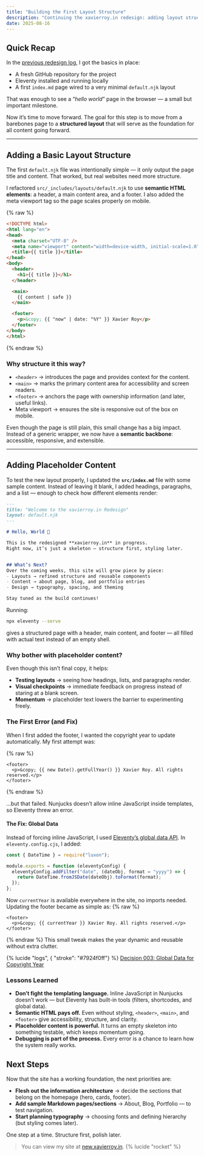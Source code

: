 ```yaml
---
title: "Building the First Layout Structure"
description: "Continuing the xavierroy.in redesign: adding layout structure, placeholder content, and tackling our first Eleventy hiccup."
date: 2025-08-16
---
```



## Quick Recap

In the [previous redesign log](/blog/setting-things-up/), I got the basics in place:  
- A fresh GitHub repository for the project  
- Eleventy installed and running locally  
- A first `index.md` page wired to a very minimal `default.njk` layout  

That was enough to see a “*hello world*” page in the browser — a small but important milestone.  

Now it’s time to move forward. The goal for this step is to move from a barebones page to a **structured layout** that will serve as the foundation for all content going forward.

---

## Adding a Basic Layout Structure

The first `default.njk` file was intentionally simple — it only output the page title and content. That worked, but real websites need more structure.  

I refactored `src/_includes/layouts/default.njk` to use **semantic HTML elements**: a header, a main content area, and a footer. I also added the meta viewport tag so the page scales properly on mobile.  


{% raw %}
```html
<!DOCTYPE html>
<html lang="en">
<head>
  <meta charset="UTF-8" />
  <meta name="viewport" content="width=device-width, initial-scale=1.0" />
  <title>{{ title }}</title>
</head>
<body>
  <header>
    <h1>{{ title }}</h1>
  </header>

  <main>
    {{ content | safe }}
  </main>

  <footer>
    <p>&copy; {{ "now" | date: "%Y" }} Xavier Roy</p>
  </footer>
</body>
</html>
```
{% endraw %}

### Why structure it this way?
- `<header>` → introduces the page and provides context for the content.
- `<main>` → marks the primary content area for accessibility and screen readers.
- `<footer>` → anchors the page with ownership information (and later, useful links).
- Meta viewport → ensures the site is responsive out of the box on mobile.

Even though the page is still plain, this small change has a big impact. Instead of a generic wrapper, we now have a **semantic backbone**: accessible, responsive, and extensible.

---

## Adding Placeholder Content

To test the new layout properly, I updated the **`src/index.md`** file with some sample content. Instead of leaving it blank, I added headings, paragraphs, and a list — enough to check how different elements render:

```markdown
---
title: "Welcome to the xavierroy.in Redesign"
layout: default.njk
---

# Hello, World 👋

This is the redesigned **xavierroy.in** in progress.  
Right now, it’s just a skeleton — structure first, styling later.  


## What’s Next?
Over the coming weeks, this site will grow piece by piece:
- Layouts → refined structure and reusable components  
- Content → about page, blog, and portfolio entries  
- Design → typography, spacing, and theming  

Stay tuned as the build continues!

```
Running:
```bash
npx eleventy --serve
```
gives a structured page with a header, main content, and footer — all filled with actual text instead of an empty shell.

### Why bother with placeholder content?

Even though this isn’t final copy, it helps:
- **Testing layouts** → seeing how headings, lists, and paragraphs render.
- **Visual checkpoints** → immediate feedback on progress instead of staring at a blank screen.
- **Momentum** → placeholder text lowers the barrier to experimenting freely.


### The First Error (and Fix)

When I first added the footer, I wanted the copyright year to update automatically. My first attempt was:

{% raw %}
```njk
<footer>
  <p>&copy; {{ new Date().getFullYear() }} Xavier Roy. All rights reserved.</p>
</footer>
```
{% endraw %}

…but that failed. Nunjucks doesn’t allow inline JavaScript inside templates, so Eleventy threw an error.

#### The Fix: Global Data

Instead of forcing inline JavaScript, I used [Eleventy’s global data API](https://www.11ty.dev/docs/data-global-custom/). In `eleventy.config.cjs`, I added:

```js
const { DateTime } = require("luxon");

module.exports = function (eleventyConfig) {
  eleventyConfig.addFilter("date", (dateObj, format = "yyyy") => {
    return DateTime.fromJSDate(dateObj).toFormat(format);
  });
};
```
Now `currentYear` is available everywhere in the site, no imports needed. Updating the footer became as simple as: 
{% raw %}
```njk
<footer>
  <p>&copy; {{ currentYear }} Xavier Roy. All rights reserved.</p>
</footer>
```
{% endraw %}
This small tweak makes the year dynamic and reusable without extra clutter.

{% lucide "logs", { "stroke": "#7924f0ff"} %} [Decision 003: Global Data for Copyright Year](/decisions/#decision-003-use-eleventy-global-data-for-dynamic-copyright-year)


### Lessons Learned
- **Don’t fight the templating language.** Inline JavaScript in Nunjucks doesn’t work — but Eleventy has built-in tools (filters, shortcodes, and global data).
- **Semantic HTML pays off.** Even without styling, `<header>`, `<main>`, and `<footer>` give accessibility, structure, and clarity.
- **Placeholder content is powerful.** It turns an empty skeleton into something testable, which keeps momentum going.
- **Debugging is part of the process.** Every error is a chance to learn how the system really works.

## Next Steps

Now that the site has a working foundation, the next priorities are:
- **Flesh out the information architecture** → decide the sections that belong on the homepage (hero, cards, footer).
- **Add sample Markdown pages/sections** → About, Blog, Portfolio — to test navigation.
- **Start planning typography** → choosing fonts and defining hierarchy (but styling comes later).

One step at a time. Structure first, polish later.

> You can view my site at [new.xavierroy.in](https://new.xavierroy.in/). {% lucide "rocket" %}


